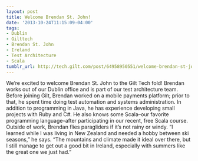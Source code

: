 ```yaml
---
layout: post
title: Welcome Brendan St. John!
date: '2013-10-24T11:15:09-04:00'
tags:
- Dublin
- Gilttech
- Brendan St. John
- Ireland
- Test Architecture
- Scala
tumblr_url: http://tech.gilt.com/post/64958950551/welcome-brendan-st-john
---
```


We’re excited to welcome Brendan St. John to the Gilt Tech fold! Brendan works out of our Dublin office and is part of our test architecture team.
Before joining Gilt, Brendan worked on a mobile payments platform; prior to that, he spent time doing test automation and systems administration. In addition to programming in Java, he has experience developing small projects with Ruby and C#. He also knows some Scala–our favorite programming language–after participating in our recent, free Scala course.
Outside of work, Brendan flies paragliders if it’s not rainy or windy. “I learned while I was living in New Zealand and needed a hobby between ski seasons,” he says. “The mountains and climate made it ideal over there, but I still manage to get out a good bit in Ireland, especially with summers like the great one we just had.”
